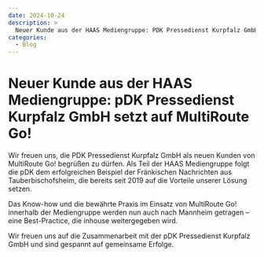 ```yaml
---
date: 2024-10-24
description: >
  Neuer Kunde aus der HAAS Mediengruppe: PDK Pressedienst Kurpfalz GmbH setzt auf MultiRoute Go!
categories:
  - Blog
---
```


# Neuer Kunde aus der HAAS Mediengruppe: pDK Pressedienst Kurpfalz GmbH setzt auf MultiRoute Go!

Wir freuen uns, die PDK Pressedienst Kurpfalz GmbH als neuen Kunden von MultiRoute Go! begrüßen zu dürfen. Als Teil der HAAS Mediengruppe folgt die pDK dem erfolgreichen Beispiel der Fränkischen Nachrichten aus Tauberbischofsheim, die bereits seit 2019 auf die Vorteile unserer Lösung setzen.

Das Know-how und die bewährte Praxis im Einsatz von MultiRoute Go! innerhalb der Mediengruppe werden nun auch nach Mannheim getragen – eine Best-Practice, die inhouse weitergegeben wird.
<!-- more -->
Wir freuen uns auf die Zusammenarbeit mit der pDK Pressedienst Kurpfalz GmbH und sind gespannt auf gemeinsame Erfolge.


        
    


          
    

  
          

  
        

    
